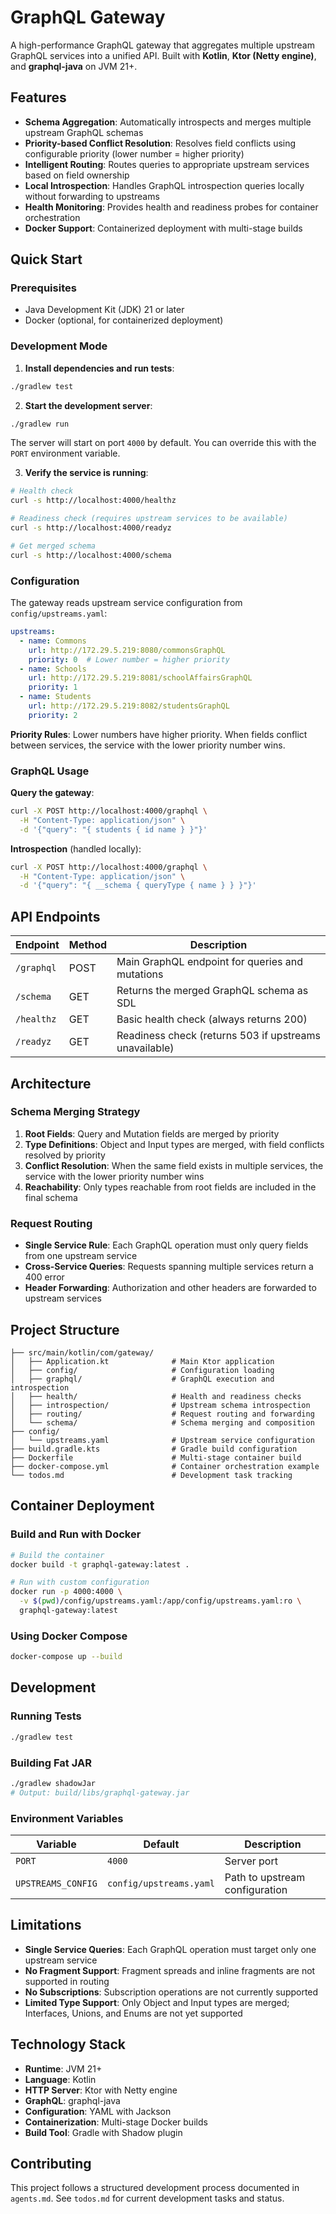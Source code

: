 # GraphQL Gateway

A high-performance GraphQL gateway that aggregates multiple upstream GraphQL services into a unified API. Built with **Kotlin**, **Ktor (Netty engine)**, and **graphql-java** on JVM 21+.

## Features

- **Schema Aggregation**: Automatically introspects and merges multiple upstream GraphQL schemas
- **Priority-based Conflict Resolution**: Resolves field conflicts using configurable priority (lower number = higher priority)
- **Intelligent Routing**: Routes queries to appropriate upstream services based on field ownership
- **Local Introspection**: Handles GraphQL introspection queries locally without forwarding to upstreams
- **Health Monitoring**: Provides health and readiness probes for container orchestration
- **Docker Support**: Containerized deployment with multi-stage builds

## Quick Start

### Prerequisites
- Java Development Kit (JDK) 21 or later
- Docker (optional, for containerized deployment)

### Development Mode

1. **Install dependencies and run tests**:
```bash
./gradlew test
```

2. **Start the development server**:
```bash
./gradlew run
```

The server will start on port `4000` by default. You can override this with the `PORT` environment variable.

3. **Verify the service is running**:
```bash
# Health check
curl -s http://localhost:4000/healthz

# Readiness check (requires upstream services to be available)
curl -s http://localhost:4000/readyz

# Get merged schema
curl -s http://localhost:4000/schema
```

### Configuration

The gateway reads upstream service configuration from `config/upstreams.yaml`:

```yaml
upstreams:
  - name: Commons
    url: http://172.29.5.219:8080/commonsGraphQL
    priority: 0  # Lower number = higher priority
  - name: Schools
    url: http://172.29.5.219:8081/schoolAffairsGraphQL
    priority: 1
  - name: Students
    url: http://172.29.5.219:8082/studentsGraphQL
    priority: 2
```

**Priority Rules**: Lower numbers have higher priority. When fields conflict between services, the service with the lower priority number wins.

### GraphQL Usage

**Query the gateway**:
```bash
curl -X POST http://localhost:4000/graphql \
  -H "Content-Type: application/json" \
  -d '{"query": "{ students { id name } }"}'
```

**Introspection** (handled locally):
```bash
curl -X POST http://localhost:4000/graphql \
  -H "Content-Type: application/json" \
  -d '{"query": "{ __schema { queryType { name } } }"}'
```

## API Endpoints

| Endpoint | Method | Description |
|----------|--------|-------------|
| `/graphql` | POST | Main GraphQL endpoint for queries and mutations |
| `/schema` | GET | Returns the merged GraphQL schema as SDL |
| `/healthz` | GET | Basic health check (always returns 200) |
| `/readyz` | GET | Readiness check (returns 503 if upstreams unavailable) |

## Architecture

### Schema Merging Strategy

1. **Root Fields**: Query and Mutation fields are merged by priority
2. **Type Definitions**: Object and Input types are merged, with field conflicts resolved by priority
3. **Conflict Resolution**: When the same field exists in multiple services, the service with the lower priority number wins
4. **Reachability**: Only types reachable from root fields are included in the final schema

### Request Routing

- **Single Service Rule**: Each GraphQL operation must only query fields from one upstream service
- **Cross-Service Queries**: Requests spanning multiple services return a 400 error
- **Header Forwarding**: Authorization and other headers are forwarded to upstream services

## Project Structure

```
├── src/main/kotlin/com/gateway/
│   ├── Application.kt              # Main Ktor application
│   ├── config/                     # Configuration loading
│   ├── graphql/                    # GraphQL execution and introspection
│   ├── health/                     # Health and readiness checks
│   ├── introspection/              # Upstream schema introspection
│   ├── routing/                    # Request routing and forwarding
│   └── schema/                     # Schema merging and composition
├── config/
│   └── upstreams.yaml              # Upstream service configuration
├── build.gradle.kts                # Gradle build configuration
├── Dockerfile                      # Multi-stage container build
├── docker-compose.yml              # Container orchestration example
└── todos.md                        # Development task tracking
```

## Container Deployment

### Build and Run with Docker

```bash
# Build the container
docker build -t graphql-gateway:latest .

# Run with custom configuration
docker run -p 4000:4000 \
  -v $(pwd)/config/upstreams.yaml:/app/config/upstreams.yaml:ro \
  graphql-gateway:latest
```

### Using Docker Compose

```bash
docker-compose up --build
```

## Development

### Running Tests

```bash
./gradlew test
```

### Building Fat JAR

```bash
./gradlew shadowJar
# Output: build/libs/graphql-gateway.jar
```

### Environment Variables

| Variable | Default | Description |
|----------|---------|-------------|
| `PORT` | `4000` | Server port |
| `UPSTREAMS_CONFIG` | `config/upstreams.yaml` | Path to upstream configuration |

## Limitations

- **Single Service Queries**: Each GraphQL operation must target only one upstream service
- **No Fragment Support**: Fragment spreads and inline fragments are not supported in routing
- **No Subscriptions**: Subscription operations are not currently supported
- **Limited Type Support**: Only Object and Input types are merged; Interfaces, Unions, and Enums are not yet supported

## Technology Stack

- **Runtime**: JVM 21+
- **Language**: Kotlin
- **HTTP Server**: Ktor with Netty engine
- **GraphQL**: graphql-java
- **Configuration**: YAML with Jackson
- **Containerization**: Multi-stage Docker builds
- **Build Tool**: Gradle with Shadow plugin

## Contributing

This project follows a structured development process documented in `agents.md`. See `todos.md` for current development tasks and status.
